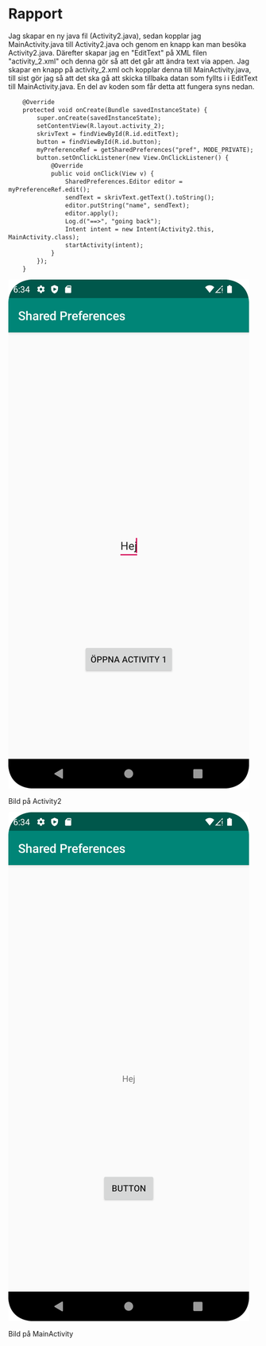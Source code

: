 
# Rapport

Jag skapar en ny java fil (Activity2.java), sedan kopplar jag MainActivity.java till Activity2.java och genom en knapp kan man besöka Activity2.java. Därefter skapar jag en "EditText" på XML filen "activity_2.xml" och denna gör så att det går att ändra text via appen. Jag skapar en knapp på activity_2.xml och kopplar denna till MainActivity.java, till sist gör jag så att det ska gå att skicka tillbaka datan som fyllts i i EditText till MainActivity.java. En del av koden som får detta att fungera syns nedan.
```
    @Override
    protected void onCreate(Bundle savedInstanceState) {
        super.onCreate(savedInstanceState);
        setContentView(R.layout.activity_2);
        skrivText = findViewById(R.id.editText);
        button = findViewById(R.id.button);
        myPreferenceRef = getSharedPreferences("pref", MODE_PRIVATE);
        button.setOnClickListener(new View.OnClickListener() {
            @Override
            public void onClick(View v) {
                SharedPreferences.Editor editor = myPreferenceRef.edit();
                sendText = skrivText.getText().toString();
                editor.putString("name", sendText);
                editor.apply();
                Log.d("==>", "going back");
                Intent intent = new Intent(Activity2.this, MainActivity.class);
                startActivity(intent);
            }
        });
    }
```



![](Screenshot1.png)

Bild på Activity2


![](Screenshot2.png)

Bild på MainActivity
